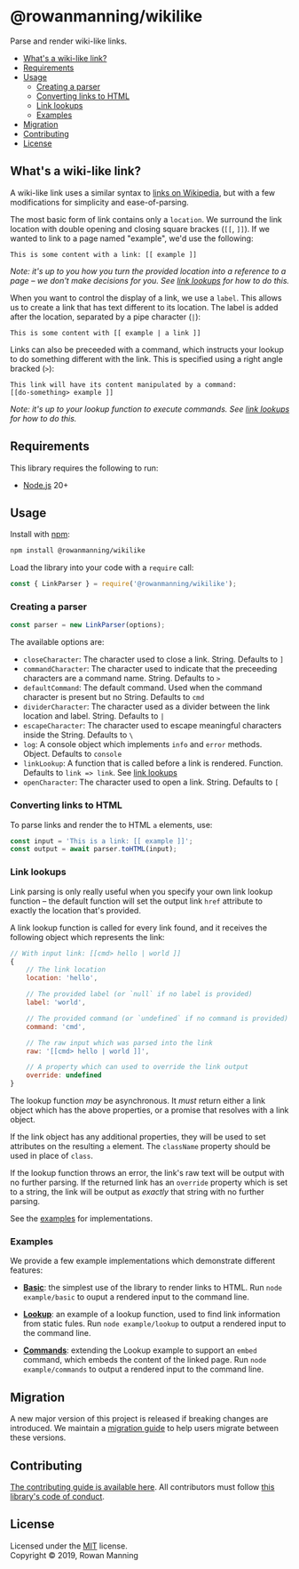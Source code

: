 
# @rowanmanning/wikilike

Parse and render wiki-like links.

* [What's a wiki-like link?](#whats-a-wiki-like-link)
* [Requirements](#requirements)
* [Usage](#usage)
  * [Creating a parser](#creating-a-parser)
  * [Converting links to HTML](#converting-links-to-html)
  * [Link lookups](#link-lookups)
  * [Examples](#examples)
* [Migration](#migration)
* [Contributing](#contributing)
* [License](#license)


## What's a wiki-like link?

A wiki-like link uses a similar syntax to [links on Wikipedia](https://en.wikipedia.org/wiki/Help:Link), but with a few modifications for simplicity and ease-of-parsing.

The most basic form of link contains only a `location`. We surround the link location with double opening and closing square brackes (`[[`, `]]`). If we wanted to link to a page named "example", we'd use the following:

```
This is some content with a link: [[ example ]]
```

_Note: it's up to you how you turn the provided location into a reference to a page – we don't make decisions for you. See [link lookups](#link-lookups) for how to do this._

When you want to control the display of a link, we use a `label`. This allows us to create a link that has text different to its location. The label is added after the location, separated by a pipe character (`|`):

```
This is some content with [[ example | a link ]]
```

Links can also be preceeded with a command, which instructs your lookup to do something different with the link. This is specified using a right angle bracked (`>`):

```
This link will have its content manipulated by a command:
[[do-something> example ]]
```

_Note: it's up to your lookup function to execute commands. See [link lookups](#link-lookups) for how to do this._


## Requirements

This library requires the following to run:

  * [Node.js](https://nodejs.org/) 20+


## Usage

Install with [npm](https://www.npmjs.com/):

```sh
npm install @rowanmanning/wikilike
```

Load the library into your code with a `require` call:

```js
const { LinkParser } = require('@rowanmanning/wikilike');
```

### Creating a parser

```js
const parser = new LinkParser(options);
```

The available options are:

  - `closeCharacter`: The character used to close a link. String. Defaults to `]`
  - `commandCharacter`: The character used to indicate that the preceeding characters are a command name. String. Defaults to `>`
  - `defaultCommand`: The default command. Used when the command character is present but no String. Defaults to `cmd`
  - `dividerCharacter`: The character used as a divider between the link location and label. String. Defaults to `|`
  - `escapeCharacter`: The character used to escape meaningful characters inside the String. Defaults to `\`
  - `log`: A console object which implements `info` and `error` methods. Object. Defaults to `console`
  - `linkLookup`: A function that is called before a link is rendered. Function. Defaults to `link => link`. See [link lookups](#link-lookups)
  - `openCharacter`: The character used to open a link. String. Defaults to `[`

### Converting links to HTML

To parse links and render the to HTML `a` elements, use:

```js
const input = 'This is a link: [[ example ]]';
const output = await parser.toHTML(input);
```

### Link lookups

Link parsing is only really useful when you specify your own link lookup function – the default function will set the output link `href` attribute to exactly the location that's provided.

A link lookup function is called for every link found, and it receives the following object which represents the link:

```js
// With input link: [[cmd> hello | world ]]
{
	// The link location
	location: 'hello',

	// The provided label (or `null` if no label is provided)
	label: 'world',

	// The provided command (or `undefined` if no command is provided)
	command: 'cmd',

	// The raw input which was parsed into the link
	raw: '[[cmd> hello | world ]]',

	// A property which can used to override the link output
	override: undefined
}
```

The lookup function _may_ be asynchronous. It _must_ return either a link object which has the above properties, or a promise that resolves with a link object.

If the link object has any additional properties, they will be used to set attributes on the resulting `a` element. The `className` property should be used in place of `class`.

If the lookup function throws an error, the link's raw text will be output with no further parsing. If the returned link has an `override` property which is set to a string, the link will be output as _exactly_ that string with no further parsing.

See the [examples](#examples) for implementations.

### Examples

We provide a few example implementations which demonstrate different features:

  - **[Basic](example/basic)**: the simplest use of the library to render links to HTML. Run `node example/basic` to ouput a rendered input to the command line.

  - **[Lookup](example/lookup)**: an example of a lookup function, used to find link information from static fules. Run `node example/lookup` to output a rendered input to the command line.

  - **[Commands](example/commands)**: extending the Lookup example to support an `embed` command, which embeds the content of the linked page. Run `node example/commands` to output a rendered input to the command line.


## Migration

A new major version of this project is released if breaking changes are introduced. We maintain a [migration guide](docs/migration.md) to help users migrate between these versions.


## Contributing

[The contributing guide is available here](docs/contributing.md). All contributors must follow [this library's code of conduct](docs/code_of_conduct.md).


## License

Licensed under the [MIT](LICENSE) license.<br/>
Copyright &copy; 2019, Rowan Manning

